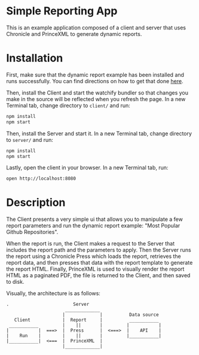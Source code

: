 # Simple Reporting App

This is an example application composed of a client and server that uses Chronicle and PrinceXML to generate dynamic reports.

# Installation

First, make sure that the dynamic report example has been installed and runs successfully. You can find directions on how to get that done [here](../reports/api-data/README.md).

Then, install the Client and start the watchify bundler so that changes you make in the source will be reflected when you refresh the page. In a new Terminal tab, change directory to `client/` and run:

```sh
npm install
npm start
```

Then, install the Server and start it. In a new Terminal tab, change directory to `server/` and run:

```sh
npm install
npm start
```

Lastly, open the client in your browser. In a new Terminal tab, run:

```sh
open http://localhost:8080
```

# Description

The Client presents a very simple ui that allows you to manipulate a few report parameters and run the dynamic report example: "Most Popular Github Repositories".

When the report is run, the Client makes a request to the Server that includes the report path and the parameters to apply. Then the Server runs the report using a Chronicle Press which loads the report, retrieves the report data, and then presses that data with the report template to generate the report HTML. Finally, PrinceXML is used to visually render the report HTML as a paginated PDF, the file is returned to the Client, and then saved to disk.

Visually, the architecture is as follows:

```
.                        Server
                      _____________
                     |             |          Data source      
   Client            |  Report     |          ___________
 ___________         |    ||       |         |           |
|           |  ===>  |  Press      |  <===>  |    API    |
|    Run    |        |    ||       |         |___________|
|___________|  <===  |  PrinceXML  |
                     |_____________|
```
